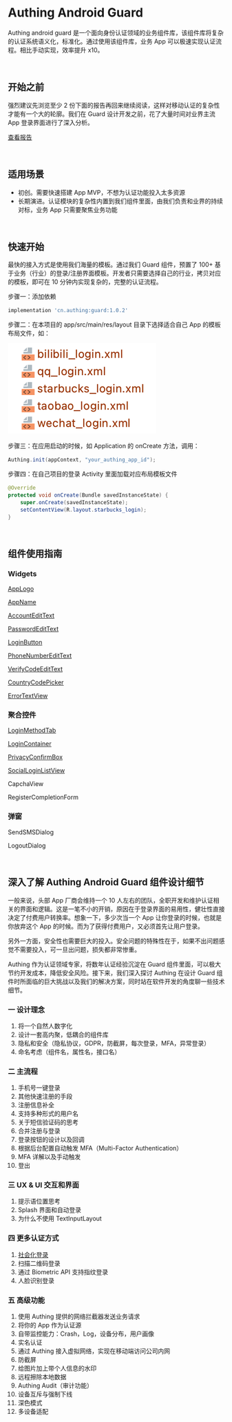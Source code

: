 # Authing Android Guard

Authing android guard 是一个面向身份认证领域的业务组件库，该组件库将复杂的认证系统语义化，标准化。通过使用该组件库，业务 App 可以极速实现认证流程。相比手动实现，效率提升 x10。

<br>

## 开始之前

强烈建议先浏览至少 2 份下面的报告再回来继续阅读，这样对移动认证的复杂性才能有一个大的轮廓。我们在 Guard 设计开发之前，花了大量时间对业界主流 App 登录界面进行了深入分析。

[查看报告](./doc/auth_reports.md)

<br>

## 适用场景

* 初创。需要快速搭建 App MVP，不想为认证功能投入太多资源
* 长期演进。认证模块的复杂性内置到我们组件里面，由我们负责和业界的持续对标，业务 App 只需要聚焦业务功能

<br>

## 快速开始

最快的接入方式是使用我们海量的模板。通过我们 Guard 组件，预置了 100+ 基于业务（行业）的登录/注册界面模板。开发者只需要选择自己的行业，拷贝对应的模板，即可在 10 分钟内实现复杂的，完整的认证流程。

步骤一：添加依赖

``` gradle
implementation 'cn.authing:guard:1.0.2'
```

步骤二：在本项目的 app/src/main/res/layout 目录下选择适合自己 App 的模板布局文件，如：

![](./doc/images/templates.png)

步骤三：在应用启动的时候，如 Application 的 onCreate 方法，调用：

```java
Authing.init(appContext, "your_authing_app_id");
```

步骤四：在自己项目的登录 Activity 里面加载对应布局模板文件

```java
@Override
protected void onCreate(Bundle savedInstanceState) {
    super.onCreate(savedInstanceState);
    setContentView(R.layout.starbucks_login);
}
```

<br>

## 组件使用指南

### Widgets

[AppLogo](./doc/hc_app_logo.md)

[AppName](./doc/hc_app_name.md)

[AccountEditText](./doc/hc_account_edit_text.md)

[PasswordEditText](./doc/hc_password_edit_text.md)

[LoginButton](./doc/hc_login_button.md)

[PhoneNumberEditText](./doc/hc_phone_number_edit_text.md)

[VerifyCodeEditText](./doc/hc_verify_code_edit_text.md)

[CountryCodePicker](./doc/hc_country_code_picker.md)

[ErrorTextView](./doc/hc_error_text_view.md)

### 聚合控件

[LoginMethodTab](./doc/hc_login_method_tab.md)

[LoginContainer](./doc/hc_login_container.md)

[PrivacyConfirmBox](./doc/hc_privacy_confirm_box.md)

[SocialLoginListView](./doc/hc_social_login_list_view.md)

CapchaView

RegisterCompletionForm

### 弹窗

SendSMSDialog

LogoutDialog

<br>

## 深入了解 Authing Android Guard 组件设计细节

一般来说，头部 App 厂商会维持一个 10 人左右的团队，全职开发和维护认证相关的界面和逻辑。这是一笔不小的开销，原因在于登录界面的易用性，健壮性直接决定了付费用户转换率。想象一下，多少次当一个 App 让你登录的时候，也就是你放弃这个 App 的时候。而为了获得付费用户，又必须首先让用户登录。

另外一方面，安全性也需要巨大的投入。安全问题的特殊性在于，如果不出问题感觉不需要投入，可一旦出问题，损失都非常惨重。

Authing 作为认证领域专家，将数年认证经验沉淀在 Guard 组件里面，可以极大节约开发成本，降低安全风险。接下来，我们深入探讨 Authing 在设计 Guard 组件时所面临的巨大挑战以及我们的解决方案，同时站在软件开发的角度聊一些技术细节。

### 一 设计理念
1. 将一个自然人数字化
2. 设计一套高内聚，低耦合的组件库
3. 隐私和安全（隐私协议，GDPR，防截屏，每次登录，MFA，异常登录）
4. 命名考虑（组件名，属性名，接口名）

### 二 主流程
1. 手机号一键登录
2. 其他快速注册的手段
3. 注册信息补全
4. 支持多种形式的用户名
5. 关于短信验证码的思考
6. 合并注册与登录
7. 登录按钮的设计以及回调
8. 根据后台配置自动触发 MFA（Multi-Factor Authentication）
9. MFA 详解以及手动触发
10. 登出

### 三 UX & UI 交互和界面
1. 提示语位置思考
2. Splash 界面和自动登录
3. 为什么不使用 TextInputLayout

### 四 更多认证方式
1. [社会化登录](./doc/social.md)
2. 扫描二维码登录
3. 通过 Biometric API 支持指纹登录
4. 人脸识别登录

### 五 高级功能
1. 使用 Authing 提供的网络拦截器发送业务请求
2. 将你的 App 作为认证源
3. 自带监控能力：Crash，Log，设备分布，用户画像
4. 实名认证
5. 通过 Authing 接入虚拟网络，实现在移动端访问公司内网
6. 防截屏
7. 给图片加上带个人信息的水印
8. 远程擦除本地数据
9. Authing Audit（审计功能）
10. 设备互斥与强制下线
11. 深色模式
12. 多设备适配
